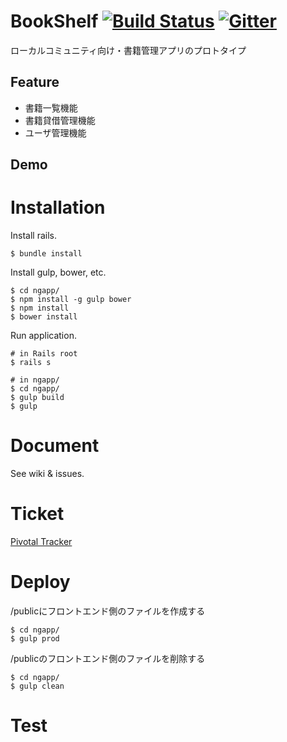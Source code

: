 BookShelf [![Build Status](https://travis-ci.org/to-sho-kan/bookshelf_proto.svg)](https://travis-ci.org/to-sho-kan/bookshelf_proto.svg?branch=master) [![Gitter](https://badges.gitter.im/Join%20Chat.svg)](https://gitter.im/to-sho-kan/bookshelf_proto?utm_source=badge&utm_medium=badge&utm_campaign=pr-badge&utm_content=badge)
=========


ローカルコミュニティ向け・書籍管理アプリのプロトタイプ

Feature
-------
* 書籍一覧機能
* 書籍貸借管理機能
* ユーザ管理機能

Demo
----

Installation
============
Install rails.

```
$ bundle install
```


Install gulp, bower, etc.

```
$ cd ngapp/
$ npm install -g gulp bower
$ npm install
$ bower install
```

Run application.

```
# in Rails root
$ rails s

# in ngapp/
$ cd ngapp/
$ gulp build
$ gulp
```


Document
========
See wiki & issues.

Ticket
======
[Pivotal Tracker](https://www.pivotaltracker.com/n/projects/1226888)

Deploy
======
/publicにフロントエンド側のファイルを作成する
```
$ cd ngapp/
$ gulp prod
```

/publicのフロントエンド側のファイルを削除する
```
$ cd ngapp/
$ gulp clean
```

Test
====

